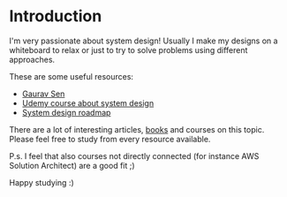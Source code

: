# Introduction

I'm very passionate about system design! 
Usually I make my designs on a whiteboard to relax or just to try to solve problems using different approaches. 

These are some useful resources: 
- [Gaurav Sen](https://www.youtube.com/c/GauravSensei)
- [Udemy course about system design](https://www.udemy.com/course/system-design-interview-prep/)
- [System design roadmap](https://towardsdev.com/learning-system-design-in-a-systematic-way-dcc7a12023d4)

There are a lot of interesting articles, [books](https://www.amazon.it/s?k=system+design) and courses on this topic. 
Please feel free to study from every resource available.

P.s. I feel that also courses not directly connected (for instance AWS Solution Architect) are a good fit ;) 

Happy studying :) 